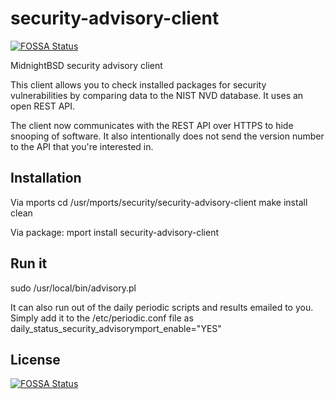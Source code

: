 # security-advisory-client
[![FOSSA Status](https://app.fossa.io/api/projects/git%2Bgithub.com%2Flaffer1%2Fsecurity-advisory-client.svg?type=shield)](https://app.fossa.io/projects/git%2Bgithub.com%2Flaffer1%2Fsecurity-advisory-client?ref=badge_shield)

MidnightBSD security advisory client


This client allows you to check installed packages for security vulnerabilities by comparing data to the NIST NVD database. It uses an open REST API. 

The client now communicates with the REST API over HTTPS to hide snooping of software.  It also intentionally does not send the version number to the API that you're interested in.  

## Installation

Via mports
cd /usr/mports/security/security-advisory-client
make install clean

Via package:
mport install security-advisory-client

## Run it
sudo /usr/local/bin/advisory.pl

It can also run out of the daily periodic scripts and results emailed to you. Simply add it to the /etc/periodic.conf file as
daily_status_security_advisorymport_enable="YES"


## License
[![FOSSA Status](https://app.fossa.io/api/projects/git%2Bgithub.com%2Flaffer1%2Fsecurity-advisory-client.svg?type=large)](https://app.fossa.io/projects/git%2Bgithub.com%2Flaffer1%2Fsecurity-advisory-client?ref=badge_large)